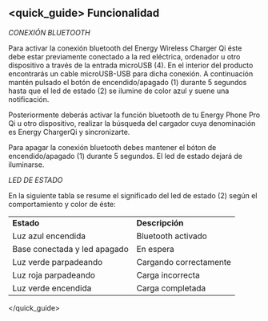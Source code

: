 ## <quick_guide> Funcionalidad

*CONEXIÓN BLUETOOTH*

Para activar la conexión bluetooth del Energy Wireless Charger Qi éste debe estar previamente conectado a la red eléctrica, ordenador u otro dispositivo a través de la entrada microUSB (4). En el interior del producto encontrarás un cable microUSB-USB para dicha conexión. A continuación mantén pulsado el botón de encendido/apagado (1) durante 5 segundos hasta que el led de estado (2) se ilumine de color azul y suene una notificación.

Posteriormente deberás activar la función bluetooth de tu Energy Phone Pro Qi u otro dispositivo, realizar la búsqueda del cargador cuya denominación es Energy ChargerQi y sincronizarte.

Para apagar la conexión bluetooth debes mantener el bóton de encendido/apagado (1) durante 5 segundos. El led de estado dejará de iluminarse.

*LED DE ESTADO*

En la siguiente tabla se resume el significado del led de estado (2) según el comportamiento y color de éste:

|||
| -- | -- |
| **Estado** | **Descripción** |
| Luz azul encendida | Bluetooth activado |
| Base conectada y led apagado | En espera |
| Luz verde parpadeando | Cargando correctamente |
| Luz roja parpadeando | Carga incorrecta |
| Luz verde encendida | Carga completada |

</quick_guide>


